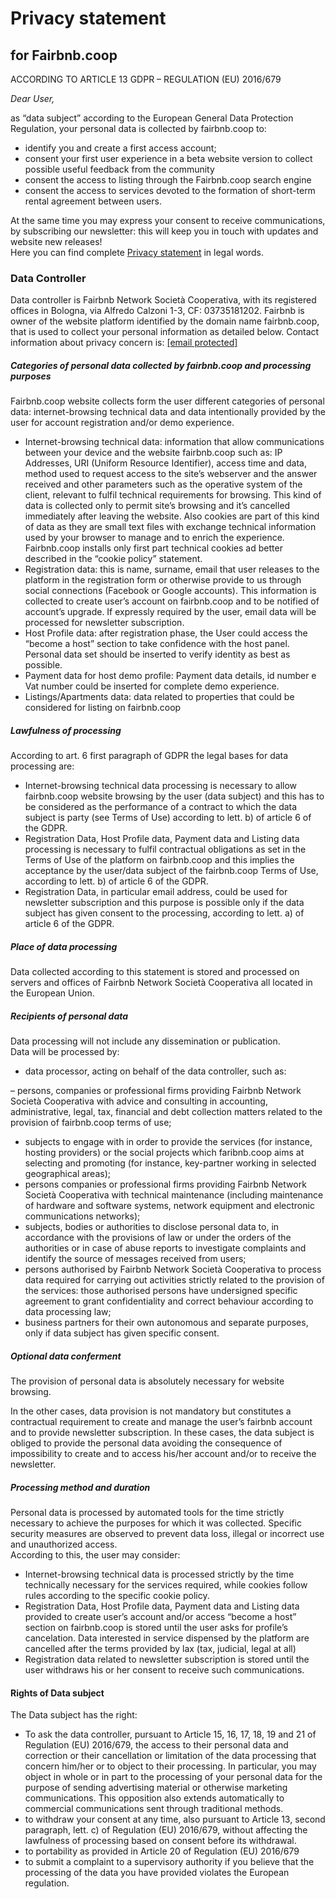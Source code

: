 Privacy statement
=================

for Fairbnb.coop
----------------

ACCORDING TO ARTICLE 13 GDPR – REGULATION (EU) 2016/679

_Dear User,_

as “data subject” according to the European General Data Protection Regulation, your personal data is collected by fairbnb.coop to:

* identify you and create a first access account;
* consent your first user experience in a beta website version to collect possible useful feedback from the community
* consent the access to listing through the Fairbnb.coop search engine
* consent the access to services devoted to the formation of short-term rental agreement between users.

At the same time you may express your consent to receive communications, by subscribing our newsletter: this will keep you in touch with updates and website new releases!  
Here you can find complete [Privacy statement](https://fairbnb.coop/privacy-statement) in legal words.

### Data Controller

Data controller is Fairbnb Network Società Cooperativa, with its registered offices in Bologna, via Alfredo Calzoni 1-3, CF: 03735181202. Fairbnb is owner of the website platform identified by the domain name fairbnb.coop, that is used to collect your personal information as detailed below. Contact information about privacy concern is: [\[email protected\]](https://fairbnb.coop/cdn-cgi/l/email-protection)

##### Categories of personal data collected by fairbnb.coop and processing purposes

Fairbnb.coop website collects form the user different categories of personal data: internet-browsing technical data and data intentionally provided by the user for account registration and/or demo experience.

* Internet-browsing technical data: information that allow communications between your device and the website fairbnb.coop such as: IP Addresses, URI (Uniform Resource Identifier), access time and data, method used to request access to the site’s webserver and the answer received and other parameters such as the operative system of the client, relevant to fulfil technical requirements for browsing. This kind of data is collected only to permit site’s browsing and it’s cancelled immediately after leaving the website. Also cookies are part of this kind of data as they are small text files with exchange technical information used by your browser to manage and to enrich the experience. Fairbnb.coop installs only first part technical cookies ad better described in the “cookie policy” statement.
* Registration data: this is name, surname, email that user releases to the platform in the registration form or otherwise provide to us through social connections (Facebook or Google accounts). This information is collected to create user’s account on fairbnb.coop and to be notified of account’s upgrade. If expressly required by the user, email data will be processed for newsletter subscription.
* Host Profile data: after registration phase, the User could access the “become a host” section to take confidence with the host panel. Personal data set should be inserted to verify identity as best as possible.
* Payment data for host demo profile: Payment data details, id number e Vat number could be inserted for complete demo experience.
* Listings/Apartments data: data related to properties that could be considered for listing on fairbnb.coop

##### Lawfulness of processing

According to art. 6 first paragraph of GDPR the legal bases for data processing are:

* Internet-browsing technical data processing is necessary to allow fairbnb.coop website browsing by the user (data subject) and this has to be considered as the performance of a contract to which the data subject is party (see Terms of Use) according to lett. b) of article 6 of the GDPR.
* Registration Data, Host Profile data, Payment data and Listing data processing is necessary to fulfil contractual obligations as set in the Terms of Use of the platform on fairbnb.coop and this implies the acceptance by the user/data subject of the fairbnb.coop Terms of Use, according to lett. b) of article 6 of the GDPR.
* Registration Data, in particular email address, could be used for newsletter subscription and this purpose is possible only if the data subject has given consent to the processing, according to lett. a) of article 6 of the GDPR.

##### Place of data processing

Data collected according to this statement is stored and processed on servers and offices of Fairbnb Network Società Cooperativa all located in the European Union.

##### Recipients of personal data

Data processing will not include any dissemination or publication.  
Data will be processed by:

* data processor, acting on behalf of the data controller, such as:

– persons, companies or professional firms providing Fairbnb Network Società Cooperativa with advice and consulting in accounting, administrative, legal, tax, financial and debt collection matters related to the provision of fairbnb.coop terms of use;

* subjects to engage with in order to provide the services (for instance, hosting providers) or the social projects which faribnb.coop aims at selecting and promoting (for instance, key-partner working in selected geographical areas);
* persons companies or professional firms providing Fairbnb Network Società Cooperativa with technical maintenance (including maintenance of hardware and software systems, network equipment and electronic communications networks);
* subjects, bodies or authorities to disclose personal data to, in accordance with the provisions of law or under the orders of the authorities or in case of abuse reports to investigate complaints and identify the source of messages received from users;
* persons authorised by Fairbnb Network Società Cooperativa to process data required for carrying out activities strictly related to the provision of the services: those authorised persons have undersigned specific agreement to grant confidentiality and correct behaviour according to data processing law;
* business partners for their own autonomous and separate purposes, only if data subject has given specific consent.

##### Optional data conferment

The provision of personal data is absolutely necessary for website browsing.

In the other cases, data provision is not mandatory but constitutes a contractual requirement to create and manage the user’s fairbnb account and to provide newsletter subscription. In these cases, the data subject is obliged to provide the personal data avoiding the consequence of impossibility to create and to access his/her account and/or to receive the newsletter.

##### Processing method and duration

Personal data is processed by automated tools for the time strictly necessary to achieve the purposes for which it was collected. Specific security measures are observed to prevent data loss, illegal or incorrect use and unauthorized access.  
According to this, the user may consider:

* Internet-browsing technical data is processed strictly by the time technically necessary for the services required, while cookies follow rules according to the specific cookie policy.
* Registration Data, Host Profile data, Payment data and Listing data provided to create user’s account and/or access “become a host” section on fairbnb.coop is stored until the user asks for profile’s cancelation. Data interested in service dispensed by the platform are cancelled after the terms provided by lax (tax, judicial, legal at all)
* Registration data related to newsletter subscription is stored until the user withdraws his or her consent to receive such communications.

#### Rights of Data subject

The Data subject has the right:

* To ask the data controller, pursuant to Article 15, 16, 17, 18, 19 and 21 of Regulation (EU) 2016/679, the access to their personal data and correction or their cancellation or limitation of the data processing that concern him/her or to object to their processing. In particular, you may object in whole or in part to the processing of your personal data for the purpose of sending advertising material or otherwise marketing communications. This opposition also extends automatically to commercial communications sent through traditional methods.
* to withdraw your consent at any time, also pursuant to Article 13, second paragraph, lett. c) of Regulation (EU) 2016/679, without affecting the lawfulness of processing based on consent before its withdrawal.
* to portability as provided in Article 20 of Regulation (EU) 2016/679
* to submit a complaint to a supervisory authority if you believe that the processing of the data you have provided violates the European regulation.